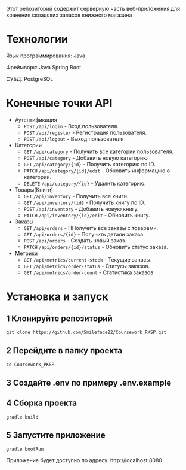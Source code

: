 Этот репозиторий содержит серверную часть веб-приложения для хранения складских запасов книжного магазина

# Технологии
Язык программирования: Java

Фреймворк: Java Spring Boot

СУБД: PostgreSQL

# Конечные точки API
- Аутентификация
  - `POST`      `/api/login` - Вход пользователя.
  - `POST`      `/api/register` - Регистрация пользователя.
  - `POST`      `/api/logout` - Выход пользователя
- Категории
  - `GET`       `/api/category` - Получить все категории пользователя.
  - `POST`      `/api/category` - Добавить новую категорию
  - `GET`       `/api/category/{id}` - Получить категорию по ID.
  - `PATCH`     `/api/category/{id}/edit` - Обновить информацию о категории.
  - `DELETE`    `/api/category/{id}` - Удалить категорию.
- Товары(Книги)
  - `GET`       `/api/inventory` - Получить все книги.
  - `GET`       `/api/inventory/{id}` - Получить книгу по ID.
  - `POST`      `/api/inventory` - Добавить новую книгу.
  - `PATCH`    `/api/inventory/{id}/edit` - Обновить книгу.
- Заказы
  - `GET`       `/api/orders` - ППолучить все заказы с товарами.
  - `GET`       `/api/orders/{id}` - Получить детали заказа.
  - `POST`      `/api/orders` - Создать новый заказ.
  - `PATCH`     `/api/orders/{id}/status` - Обновить статус заказа.
- Метрики
  - `GET`       `/api/metrics/current-stock` - Текущие запасы.
  - `GET`       `/api/metrics/order-status` - Статусы заказов.
  - `GET`       `/api/metrics/order-count` -  Статистика заказов

# Установка и запуск
## 1 Клонируйте репозиторий
```
git clone https://github.com/Smileface22/Coursework_RKSP.git
```
## 2 Перейдите в папку проекта
```
cd Coursework_PKSP
```
## 3 Создайте .env по примеру .env.example
## 4 Сборка проекта
```
gradle build
```
## 5 Запустите приложение
```
gradle bootRun
```
Приложение будет доступно по адресу: http://localhost:8080
